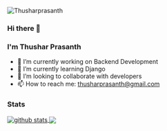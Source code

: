 <p align="left"> <img src="https://komarev.com/ghpvc/?username=Thusharprasanth&label=Views&color=blue&style=plastic" alt="Thusharprasanth" /> </p>

### Hi there 👋
### I'm Thushar Prasanth 

- 🔭 I’m currently working on Backend Development
- 🌱 I’m currently learning Django
- 👯 I’m looking to collaborate with developers
- 📫 How to reach me: thusharprasanth@gmail.com

### Stats
<a href="#">
<img align="center" src="https://github-readme-stats.vercel.app/api?username=Thusharprasanth&show_icons=true&theme=dark&line_height=27" alt="github stats"/>
</a>

<a href="#">
<img align="center" src="https://github-readme-stats.vercel.app/api/top-langs/?username=Thusharprasanth&theme=dark&hide_langs_below=1" />
</a>

